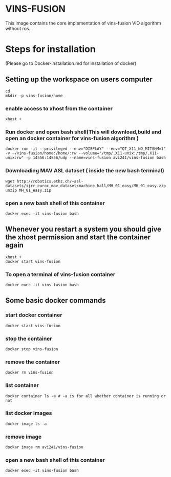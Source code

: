# VINS-FUSION
This image contains the core implementation of vins-fusion VIO algorithm without ros.
# Steps for installation
(Please go to Docker-installation.md for installation of docker)
## Setting up the workspace on users computer
    cd
    mkdir -p vins-fusion/home
   ### enable access to xhost from the container
    xhost +
   ### Run docker and open bash shell(This will download,build and open an docker container for vins-fusion algorithm )
    docker run -it --privileged --env="DISPLAY" --env="QT_X11_NO_MITSHM=1" -v ~/vins-fusion/home:/home/:rw --volume="/tmp/.X11-unix:/tmp/.X11-unix:rw" -p 14556:14556/udp --name=vins-fusion avi241/vins-fusion bash
    
   ### Downloading MAV ASL dataset ( inside the new bash terminal)
    wget http://robotics.ethz.ch/~asl-datasets/ijrr_euroc_mav_dataset/machine_hall/MH_01_easy/MH_01_easy.zip
    unzip MH_01_easy.zip
   ### open a new bash shell of this container
    docker exec -it vins-fusion bash
    
   ## Whenever you restart a system you should give the xhost permission and start the container again
    xhost +
    docker start vins-fusion
   ### To open a terminal of vins-fusion container
    docker exec -it vins-fusion bash
   
   ## Some basic docker commands
   ### start docker container
    docker start vins-fusion
   ### stop the container
    docker stop vins-fusion
   ### remove the container
    docker rm vins-fusion
   ### list container
    docker container ls -a # -a is for all whether container is running or not
   ### list docker images
    docker image ls -a
   ### remove image
    docker image rm avi241/vins-fusion
   ### open a new bash shell of this container
    docker exec -it vins-fusion bash
